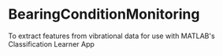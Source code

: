 # BearingConditionMonitoring
To extract features from vibrational data for use with MATLAB's Classification Learner App
